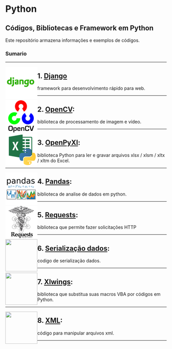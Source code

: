 # Python
## Códigos, Bibliotecas e Framework em Python  


Este  repositório armazena informações e exemplos de códigos. 


### Sumario 
---
<img align="left" width="100" height="100" src="./img/django.jpg">

 ## 1. [Django](./Django)
 framework para desenvolvimento rápido para web.

---

 <img align="left" width="100" height="100" src="./img/opencv.png">
 
 ## 2. [OpenCV](./OpenCV):
 biblioteca de processamento de imagem e vídeo. 
 
---
<img align="left" width="100" height="100" src="./img/openpyxl.png">

## 3. [OpenPyXl](./OpenPyXl): 
biblioteca Python para ler e gravar arquivos xlsx / xlsm / xltx / xltm do Excel. 

---
<img align="left" width="100" height="100" src="./img/pandas.png">

## 4. [Pandas](./Pandas): 
biblioteca de analise de dados em python.

---
<img align="left" width="100" height="100" src="./img/requests.png">

## 5. [Requests](./Requests): 
biblioteca que permite fazer solicitações HTTP 

---
<img align="left" width="100" height="100" src="http://www.fillmurray.com/100/100">

## 6. [Serialização dados](./Serializacao): 
codigo de serialização  dados. 

---
<img align="left" width="100" height="100" src="./img/xlwings.png">

## 7. [Xlwings](./xlwings):  
biblioteca que substitua suas macros VBA  por  códigos em Python. 

---
<img align="left" width="100" height="100" src="http://www.fillmurray.com/100/100">

## 8. [XML](./XML): 
código para manipular arquivos xml. 
 
---
<!--stackedit_data:
eyJoaXN0b3J5IjpbNDQxODQ2OTc2LDE5MjY0MzkxMzYsLTgxNj
czOTczNywxMzY3MTk3Njg0LDE4MTkyMzkxNDcsMTYzMTA3MTc1
MCwtMTM5MDE0NjM2M119
-->
